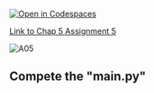 [![Open in Codespaces](https://classroom.github.com/assets/launch-codespace-2972f46106e565e64193e422d61a12cf1da4916b45550586e14ef0a7c637dd04.svg)](https://classroom.github.com/open-in-codespaces?assignment_repo_id=15366667)

[Link to Chap 5 Assignment 5](https://docs.google.com/presentation/d/1r3h2R9JwK9HK_U2Ia-zncL0BSjHV6Giu6ugNJ6yZpgc/edit#slide=id.g12411e7f99b_0_60)

![A05](https://nimbus-screenshots.s3.amazonaws.com/s/b6fd89acbd6650e361d5d3a6da7b5411.png)


## Compete the "main.py"


